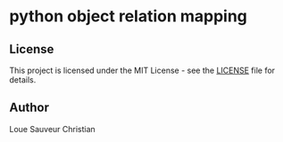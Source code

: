 # python object relation mapping


## License

This project is licensed under the MIT License - see the [LICENSE](LICENSE) file for details.

## Author

Loue Sauveur Christian
